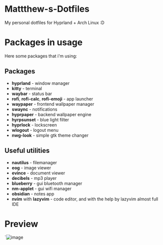 # Mattthew-s-Dotfiles
My personal dotfiles for Hyprland + Arch Linux :D

# Packages in usage
Here some packages that i'm using:
## Packages
- **hyprland** - window manager
- **kitty** - terminal
- **waybar** - status bar
- **rofi**, **rofi-calc**, **rofi-emoji** - app launcher
- **waypaper** - frontend wallpaper manager
- **swaync** - notifications
- **hyprpaper** - backend wallpaper engine
- **hyrpsunset** - blue light filter
- **hyprlock** - lockscreen
- **wlogout** - logout menu
- **nwg-look** - simple gtk theme changer

## Useful utilities
- **nautilus** - filemanager
- **eog** - image viewer
- **evince** - document viewer
- **decibels** - mp3 player
- **blueberry** - gui bluetooth manager
- **nm-applet** - gui wifi manager
- **obsidian** - notes app
- **nvim** with **lazyvim** - code editor, and with the help by lazyvim almost full IDE


# Preview
`![image](https://github.com/user-attachments/assets/18e38231-4461-4f00-a6cd-78b997f86079)
